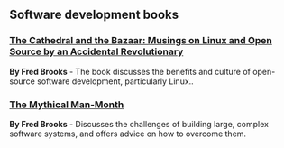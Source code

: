 ## Software development books

### [The Cathedral and the Bazaar: Musings on Linux and Open Source by an Accidental Revolutionary](/books/the-cathedral-and-the-bazaar.html) 
**By Fred Brooks** - The book discusses the benefits and culture of open-source software development, particularly Linux..

### [The Mythical Man-Month](/books/the-mythical-man-month.html) 
**By Fred Brooks** - Discusses the challenges of building large, complex software systems, and offers advice on how to overcome them.

